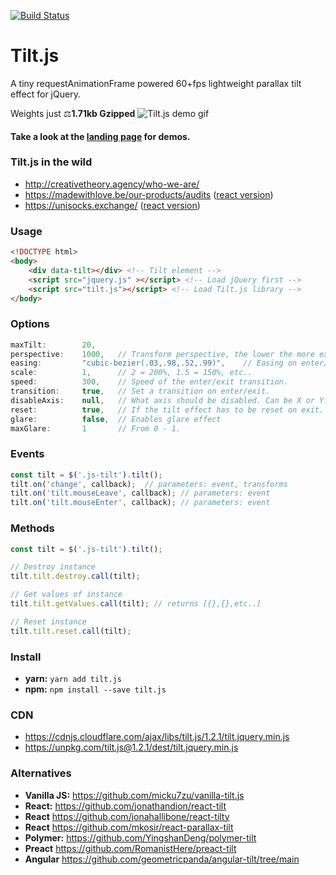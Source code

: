 [![Build Status](https://travis-ci.org/gijsroge/tilt.js.svg?branch=master)](https://travis-ci.org/gijsroge/tilt.js)

# Tilt.js
A tiny requestAnimationFrame powered 60+fps lightweight parallax tilt effect for jQuery. 

Weights just ⚖**1.71kb Gzipped**
![Tilt.js demo gif](http://gijsroge.github.io/tilt.js/tilt.js.gif)

#### Take a look at the **[landing page](http://gijsroge.github.io/tilt.js/)** for demos.

### Tilt.js in the wild
* http://creativetheory.agency/who-we-are/
* https://madewithlove.be/our-products/audits ([react version](https://github.com/jonathandion/react-tilt))
* https://unisocks.exchange/ ([react version](https://github.com/jonathandion/react-tilt))

### Usage

```html
<!DOCTYPE html>
<body>
    <div data-tilt></div> <!-- Tilt element -->
    <script src="jquery.js" ></script> <!-- Load jQuery first -->
    <script src="tilt.js"></script> <!-- Load Tilt.js library -->
</body>
```

### Options
```js
maxTilt:        20,
perspective:    1000,   // Transform perspective, the lower the more extreme the tilt gets.
easing:         "cubic-bezier(.03,.98,.52,.99)",    // Easing on enter/exit.
scale:          1,      // 2 = 200%, 1.5 = 150%, etc..
speed:          300,    // Speed of the enter/exit transition.
transition:     true,   // Set a transition on enter/exit.
disableAxis:    null,   // What axis should be disabled. Can be X or Y.
reset:          true,   // If the tilt effect has to be reset on exit.
glare:          false,  // Enables glare effect
maxGlare:       1       // From 0 - 1.
```

### Events
```js
const tilt = $('.js-tilt').tilt();
tilt.on('change', callback);  // parameters: event, transforms
tilt.on('tilt.mouseLeave', callback); // parameters: event
tilt.on('tilt.mouseEnter', callback); // parameters: event
```

### Methods
```js
const tilt = $('.js-tilt').tilt();

// Destroy instance
tilt.tilt.destroy.call(tilt);

// Get values of instance
tilt.tilt.getValues.call(tilt); // returns [{},{},etc..]

// Reset instance
tilt.tilt.reset.call(tilt);
```

### Install
- **yarn:** `yarn add tilt.js`
- **npm:** `npm install --save tilt.js`

### CDN
- https://cdnjs.cloudflare.com/ajax/libs/tilt.js/1.2.1/tilt.jquery.min.js
- https://unpkg.com/tilt.js@1.2.1/dest/tilt.jquery.min.js

### Alternatives
- **Vanilla JS:** https://github.com/micku7zu/vanilla-tilt.js
- **React:** https://github.com/jonathandion/react-tilt
- **React** https://github.com/jonahallibone/react-tilty
- **React** https://github.com/mkosir/react-parallax-tilt
- **Polymer:** https://github.com/YingshanDeng/polymer-tilt
- **Preact** https://github.com/RomanistHere/preact-tilt
- **Angular** https://github.com/geometricpanda/angular-tilt/tree/main


